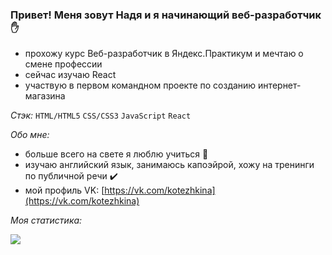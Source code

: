 ### Привет! Меня зовут Надя и я начинающий веб-разработчик ✋

- прохожу курс Веб-разработчик в Яндекс.Практикум и мечтаю о смене профессии
- сейчас изучаю React
- участвую в первом командном проекте по созданию интернет-магазина

_Стэк:_ `HTML/HTML5` `CSS/CSS3` `JavaScript` `React`

_Обо мне:_
- больше всего на свете я люблю учиться 💙
- изучаю английский язык, занимаюсь капоэйрой, хожу на тренинги по публичной речи ✔️
- мой профиль VK: [https://vk.com/kotezhkina](https://vk.com/kotezhkina) 

_Моя статистика:_

<img src="https://github-readme-stats.vercel.app/api?username=Kotezh&show_icons=true&title_color=ffffff&icon_color=bb2acf&text_color=daf7dc&bg_color=151515">

